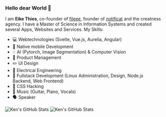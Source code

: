 ### Hello dear World 👋


I am **Eike Thies**, co-founder of [fileee](https://fileee.com), founder of [notificat](https://notific.at) and the creatness agency. I have a Master of Science in Information Systems and created several Apps, Websites and Services. My Skills:

- 💻 Webtechnologies (Svelte, Vue.js, Aurelia, Angular)
- 📱 Native mobile Development
- 💡 AI (Pytorch, Image Segmentation) & Computer Vision
- 🎉 Product Management
- ✏️ UI Design
- 🔌 Electrical Engineering
- 🔧 Fullstack Development (Linux Administration, Design, Node.js Backend, Web Frontend)
- 🎇 CSS Hacking
- 🎸 Music (Guitar, Piano, Vocals)
- 🗣️ Speaker




<img align="center" src="https://github-readme-stats.vercel.app/api?username=eikaramba&show_icons=true&line_height=27&count_private=true&title_color=ffffff&text_color=c9cacc&icon_color=14B8A6&bg_color=1F2937" alt="Ken's GitHub Stats"/>
<img align="center" src="https://github-readme-stats.vercel.app/api/top-langs/?username=eikaramba&hide=html&title_color=ffffff&text_color=ffffff&icon_color=2bbc8a&bg_color=1F2937&layout=compact" alt="Ken's GitHub Stats"/>
